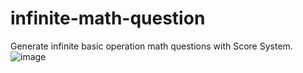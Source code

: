 # infinite-math-question
Generate infinite basic operation math questions with Score System.
![image](https://user-images.githubusercontent.com/71527203/194689434-7b0b49f0-e394-452e-818b-75b296c11e03.png)
